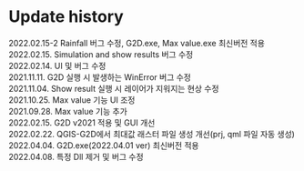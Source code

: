
# Update history

2022.02.15-2 Rainfall 버그 수정, G2D.exe, Max value.exe 최신버전 적용 </br>
2022.02.15. Simulation and show results 버그 수정 </br>
2022.02.14. UI 및 버그 수정 </br>
2021.11.11. G2D 실행 시 발생하는 WinError 버그 수정 </br>
2021.11.04. Show result 실행 시 레이어가 지워지는 현상 수정 </br>
2021.10.25. Max value 기능 UI 조정 </br>
2021.09.28. Max value 기능 추가 </br> 
2022.02.15. G2D v2021 적용 및 GUI 개선 </br> 
2022.02.22. QGIS-G2D에서 최대값 래스터 파일 생성 개선(prj, qml 파일 자동 생성) </br> 
2022.04.04. G2D.exe(2022.04.01 ver) 최신버전 적용 </br> 
2022.04.08. 특정 Dll 제거 및 버그 수정 </br> 
